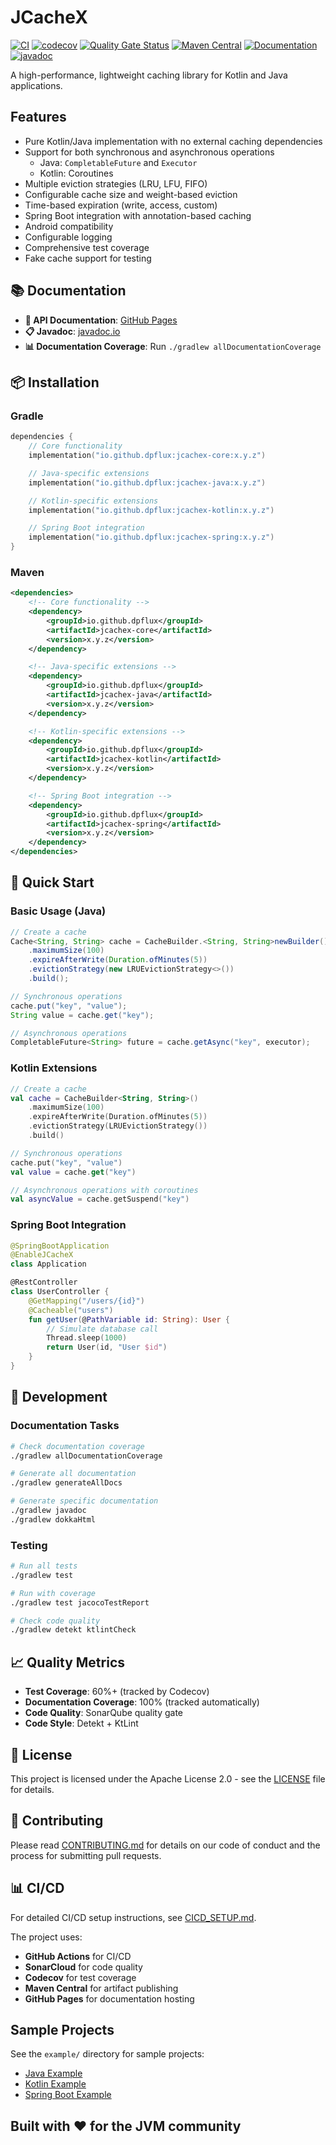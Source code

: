 # JCacheX

[![CI](https://github.com/dpflux/JCacheX/workflows/CI/badge.svg)](https://github.com/dpflux/JCacheX/actions)
[![codecov](https://codecov.io/gh/dpflux/JCacheX/branch/main/graph/badge.svg)](https://codecov.io/gh/dpflux/JCacheX)
[![Quality Gate Status](https://sonarcloud.io/api/project_badges/measure?project=dpflux_JCacheX&metric=alert_status)](https://sonarcloud.io/dashboard?id=dpflux_JCacheX)
[![Maven Central](https://maven-badges.herokuapp.com/maven-central/io.github.dpflux/jcachex-core/badge.svg)](https://maven-badges.herokuapp.com/maven-central/io.github.dpflux/jcachex-core)
[![Documentation](https://img.shields.io/badge/docs-GitHub%20Pages-blue)](https://dpflux.github.io/JCacheX/)
[![javadoc](https://javadoc.io/badge2/io.github.dpflux/jcachex-core/javadoc.svg)](https://javadoc.io/doc/io.github.dpflux/jcachex-core)

A high-performance, lightweight caching library for Kotlin and Java applications.

## Features

- Pure Kotlin/Java implementation with no external caching dependencies
- Support for both synchronous and asynchronous operations
  - Java: `CompletableFuture` and `Executor`
  - Kotlin: Coroutines
- Multiple eviction strategies (LRU, LFU, FIFO)
- Configurable cache size and weight-based eviction
- Time-based expiration (write, access, custom)
- Spring Boot integration with annotation-based caching
- Android compatibility
- Configurable logging
- Comprehensive test coverage
- Fake cache support for testing

## 📚 Documentation

- **📖 API Documentation**: [GitHub Pages](https://dpflux.github.io/JCacheX/)
- **📋 Javadoc**: [javadoc.io](https://javadoc.io/doc/io.github.dpflux/)
- **📊 Documentation Coverage**: Run `./gradlew allDocumentationCoverage`

## 📦 Installation

### Gradle
```kotlin
dependencies {
    // Core functionality
    implementation("io.github.dpflux:jcachex-core:x.y.z")

    // Java-specific extensions
    implementation("io.github.dpflux:jcachex-java:x.y.z")

    // Kotlin-specific extensions
    implementation("io.github.dpflux:jcachex-kotlin:x.y.z")

    // Spring Boot integration
    implementation("io.github.dpflux:jcachex-spring:x.y.z")
}
```

### Maven
```xml
<dependencies>
    <!-- Core functionality -->
    <dependency>
        <groupId>io.github.dpflux</groupId>
        <artifactId>jcachex-core</artifactId>
        <version>x.y.z</version>
    </dependency>

    <!-- Java-specific extensions -->
    <dependency>
        <groupId>io.github.dpflux</groupId>
        <artifactId>jcachex-java</artifactId>
        <version>x.y.z</version>
    </dependency>

    <!-- Kotlin-specific extensions -->
    <dependency>
        <groupId>io.github.dpflux</groupId>
        <artifactId>jcachex-kotlin</artifactId>
        <version>x.y.z</version>
    </dependency>

    <!-- Spring Boot integration -->
    <dependency>
        <groupId>io.github.dpflux</groupId>
        <artifactId>jcachex-spring</artifactId>
        <version>x.y.z</version>
    </dependency>
</dependencies>
```

## 🚀 Quick Start

### Basic Usage (Java)
```java
// Create a cache
Cache<String, String> cache = CacheBuilder.<String, String>newBuilder()
    .maximumSize(100)
    .expireAfterWrite(Duration.ofMinutes(5))
    .evictionStrategy(new LRUEvictionStrategy<>())
    .build();

// Synchronous operations
cache.put("key", "value");
String value = cache.get("key");

// Asynchronous operations
CompletableFuture<String> future = cache.getAsync("key", executor);
```

### Kotlin Extensions
```kotlin
// Create a cache
val cache = CacheBuilder<String, String>()
    .maximumSize(100)
    .expireAfterWrite(Duration.ofMinutes(5))
    .evictionStrategy(LRUEvictionStrategy())
    .build()

// Synchronous operations
cache.put("key", "value")
val value = cache.get("key")

// Asynchronous operations with coroutines
val asyncValue = cache.getSuspend("key")
```

### Spring Boot Integration
```kotlin
@SpringBootApplication
@EnableJCacheX
class Application

@RestController
class UserController {
    @GetMapping("/users/{id}")
    @Cacheable("users")
    fun getUser(@PathVariable id: String): User {
        // Simulate database call
        Thread.sleep(1000)
        return User(id, "User $id")
    }
}
```

## 🔧 Development

### Documentation Tasks
```bash
# Check documentation coverage
./gradlew allDocumentationCoverage

# Generate all documentation
./gradlew generateAllDocs

# Generate specific documentation
./gradlew javadoc
./gradlew dokkaHtml
```

### Testing
```bash
# Run all tests
./gradlew test

# Run with coverage
./gradlew test jacocoTestReport

# Check code quality
./gradlew detekt ktlintCheck
```

## 📈 Quality Metrics

- **Test Coverage**: 60%+ (tracked by Codecov)
- **Documentation Coverage**: 100% (tracked automatically)
- **Code Quality**: SonarQube quality gate
- **Code Style**: Detekt + KtLint

## 📄 License

This project is licensed under the Apache License 2.0 - see the [LICENSE](LICENSE) file for details.

## 🤝 Contributing

Please read [CONTRIBUTING.md](CONTRIBUTING.md) for details on our code of conduct and the process for submitting pull requests.

## 📊 CI/CD

For detailed CI/CD setup instructions, see [CICD_SETUP.md](CICD_SETUP.md).

The project uses:
- **GitHub Actions** for CI/CD
- **SonarCloud** for code quality
- **Codecov** for test coverage
- **Maven Central** for artifact publishing
- **GitHub Pages** for documentation hosting

## Sample Projects

See the `example/` directory for sample projects:
- [Java Example](example/java/)
- [Kotlin Example](example/kotlin/)
- [Spring Boot Example](example/springboot/)

## Built with ❤️ for the JVM community
